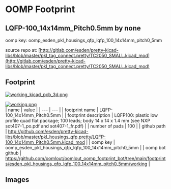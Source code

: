# OOMP Footprint  
## LQFP-100_14x14mm_Pitch0.5mm  by none  
  
oomp key: oomp_esden_pkl_housings_qfp_lqfp_100_14x14mm_pitch0_5mm  
  
source repo at: [http://gitlab.com/esden/pretty-kicad-libs/blob/master/pkl_tag_connect.pretty/TC2050_SMALL.kicad_mod](http://gitlab.com/esden/pretty-kicad-libs/blob/master/pkl_tag_connect.pretty/TC2050_SMALL.kicad_mod)  
## Footprint  
  
[![working_kicad_pcb_3d.png](working_kicad_pcb_3d_600.png)](working_kicad_pcb_3d.png)  
  
[![working.png](working_600.png)](working.png)  
| name | value | 
| --- | --- | 
| footprint name | LQFP-100_14x14mm_Pitch0.5mm | 
| footprint description | LQFP100: plastic low profile quad flat package; 100 leads; body 14 x 14 x 1.4 mm (see NXP sot407-1_po.pdf and sot407-1_fr.pdf) | 
| number of pads | 100 | 
| github path | http://github.com/esden/pretty-kicad-libs/blob/master/pkl_housings_qfp.pretty/LQFP-100_14x14mm_Pitch0.5mm.kicad_mod | 
| oomp key | oomp_esden_pkl_housings_qfp_lqfp_100_14x14mm_pitch0_5mm | 
| oomp bot github | https://github.com/oomlout/oomlout_oomp_footprint_bot/tree/main/footprints/esden_pkl_housings_qfp_lqfp_100_14x14mm_pitch0_5mm/working | 
## Images  
